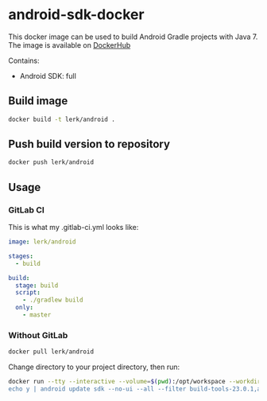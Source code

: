 # android-sdk-docker

This docker image can be used to build Android Gradle projects with Java 7. The image is available on [DockerHub](https://hub.docker.com/r/lerk/android/)

Contains:

* Android SDK: full

## Build image

```bash
docker build -t lerk/android .
```

## Push build version to repository

```bash
docker push lerk/android
```

## Usage

### GitLab CI

This is what my .gitlab-ci.yml looks like:

```yaml
image: lerk/android

stages:
  - build

build:
  stage: build
  script:
    - ./gradlew build
  only:
    - master

```

### Without GitLab

```bash
docker pull lerk/android
```

Change directory to your project directory, then run:

```bash
docker run --tty --interactive --volume=$(pwd):/opt/workspace --workdir=/opt/workspace --rm lerk/android  /bin/sh -c "
echo y | android update sdk --no-ui --all --filter build-tools-23.0.1,android-23,extra-android-m2repository && echo y | android update sdk --no-ui --all --filter "extra-google-m2repository" && chmod 775 ./gradlew && ./gradlew test && ./gradlew clean assembleRelease"
```


